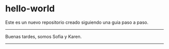 # hello-world
Este es un nuevo repositorio creado siguiendo una guia paso a paso.
**********************************
Buenas tardes, somos Sofia y Karen.
**********************************

